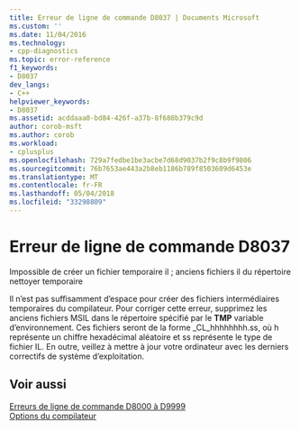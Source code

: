 ```yaml
---
title: Erreur de ligne de commande D8037 | Documents Microsoft
ms.custom: ''
ms.date: 11/04/2016
ms.technology:
- cpp-diagnostics
ms.topic: error-reference
f1_keywords:
- D8037
dev_langs:
- C++
helpviewer_keywords:
- D8037
ms.assetid: acddaaa0-bd84-426f-a37b-8f680b379c9d
author: corob-msft
ms.author: corob
ms.workload:
- cplusplus
ms.openlocfilehash: 729a7fedbe1be3acbe7d68d9037b2f9c8b9f9806
ms.sourcegitcommit: 76b7653ae443a2b8eb1186b789f8503609d6453e
ms.translationtype: MT
ms.contentlocale: fr-FR
ms.lasthandoff: 05/04/2018
ms.locfileid: "33298809"
---
```

# <a name="command-line-error-d8037"></a>Erreur de ligne de commande D8037
Impossible de créer un fichier temporaire il ; anciens fichiers il du répertoire nettoyer temporaire  
  
 Il n’est pas suffisamment d’espace pour créer des fichiers intermédiaires temporaires du compilateur. Pour corriger cette erreur, supprimez les anciens fichiers MSIL dans le répertoire spécifié par le **TMP** variable d’environnement. Ces fichiers seront de la forme _CL_hhhhhhhh.ss, où h représente un chiffre hexadécimal aléatoire et ss représente le type de fichier IL. En outre, veillez à mettre à jour votre ordinateur avec les derniers correctifs de système d’exploitation.  
  
## <a name="see-also"></a>Voir aussi  
 [Erreurs de ligne de commande D8000 à D9999](../../error-messages/tool-errors/command-line-errors-d8000-through-d9999.md)   
 [Options du compilateur](../../build/reference/compiler-options.md)